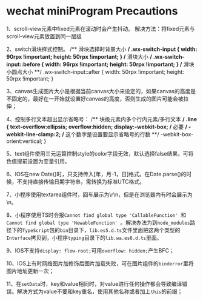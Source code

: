 # wechat miniProgram Precautions
1、scroll-view元素中fixed元素在滚动时会产生抖动。 
解决方法：将fixed元素与scroll-view元素放置到同一层级

2、switch滑块样式控制。 
/** 滑块选择时背景大小 **/
.wx-switch-input { 
  width: 90rpx !important;
  height: 50rpx !important;
}
/** 滑块大小 **/
.wx-switch-input::before {
  width: 96rpx !important;
  height: 50rpx !important;
}
/** 滑块小圆点大小 **/
.wx-switch-input::after {
  width: 50rpx !important;
  height: 50rpx !important;
}

3、canvas生成图片大小是根据当前canvas大小来设定的，如果canvas的高度是不固定的，最好在一开始就设置好canvas的高度，否则生成的图片可能会被拉伸；

4、控制多行文本超出显示省略号：
/** 块级元素内多个行内元素/多行文本 **/
.line {
 text-overflow:ellipsis;
 overflow:hidden;
 display:-webkit-box; /** 必要 **/
 -webkit-line-clamp:2; /** 这个数字是设置要显示省略号的行数 **/
 -webkit-box-orient:vertical;
}

5、text组件使用三元运算控制style的color字段无效，默认选择false结果。可将色值提前设置为变量引用。

6、IOS在new Date()时，只支持传入[年，月-1，日]格式。在Date.parse()的时候，不支持直接传输日期字符串，需转换为标准UTC格式。

7、小程序使用textarea组件时，回车展示为\r\n，但是在浏览器内有时会展示为\n。

8、小程序使用TS时会报`Cannot find global type 'CallableFunction' `和`Cannot find global type 'NewableFunction' `。解决办法为到`node_modules`路径下的`TypeScript`包的`bin`目录下，`lib.es5.d.ts`文件里面把这两个类型的`Interface`拷贝到，小程序`typing`目录下的`lib.wa.es6.d.ts`里面。

9、IOS不支持`display: flow-root;`可用`overflow: hidden;`产生BFC；

10、IOS上有时网络图片加修饰后图片加载失败，可在图片组件的`binderror`里将图片地址更新一次；

11、在`setData`时，key和value相同时，对value进行任何操作都会导致编译错误。解决方式为value不要和key重名，使用其他名称或者加上`this`的前缀；
